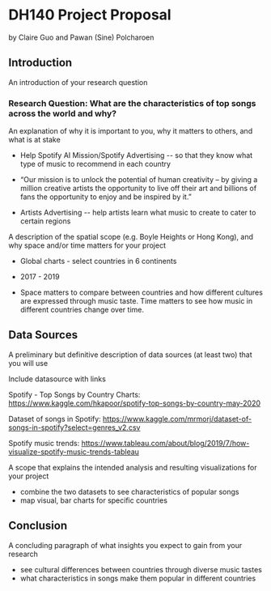 # DH140 Project Proposal
by Claire Guo and Pawan (Sine) Polcharoen

## Introduction
An introduction of your research question

### Research Question: What are the characteristics of top songs across the world and why?
An explanation of why it is important to you, why it matters to others, and what is at stake
* Help Spotify AI Mission/Spotify Advertising -- so that they know what type of music to recommend in each country
 
 * “Our mission is to unlock the potential of human creativity – by giving a million creative artists the opportunity to live off their art and billions of fans the opportunity to enjoy and be inspired by it.”
 
* Artists Advertising -- help artists learn what music to create to cater to certain regions


A description of the spatial scope (e.g. Boyle Heights or Hong Kong), and why space and/or time matters for your project

* Global charts - select countries in 6 continents 

* 2017 - 2019

* Space matters to compare between countries and how different cultures are expressed through music taste. Time matters to see how music in different countries change over time.


## Data Sources
A preliminary but definitive description of data sources (at least two) that you will use

Include datasource with links

Spotify - Top Songs by Country Charts: https://www.kaggle.com/hkapoor/spotify-top-songs-by-country-may-2020

Dataset of songs in Spotify: https://www.kaggle.com/mrmorj/dataset-of-songs-in-spotify?select=genres_v2.csv

Spotify music trends: https://www.tableau.com/about/blog/2019/7/how-visualize-spotify-music-trends-tableau

A scope that explains the intended analysis and resulting visualizations for your project
* combine the two datasets to see characteristics of popular songs
* map visual, bar charts for specific countries

## Conclusion
A concluding paragraph of what insights you expect to gain from your research
* see cultural differences between countries through diverse music tastes
* what characteristics in songs make them popular in different countries
